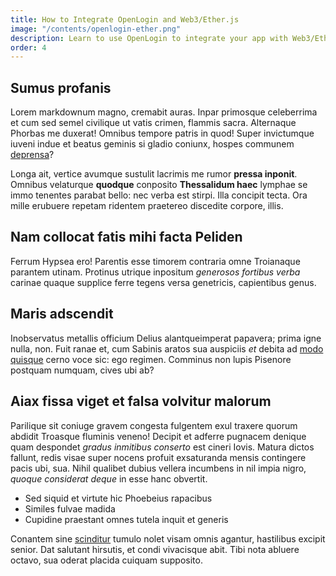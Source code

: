 ```yaml
---
title: How to Integrate OpenLogin and Web3/Ether.js
image: "/contents/openlogin-ether.png"
description: Learn to use OpenLogin to integrate your app with Web3/Ether.js
order: 4
---
```


## Sumus profanis

Lorem markdownum magno, cremabit auras. Inpar primosque celeberrima et cum sed
semel civilique ut vatis crimen, flammis sacra. Alternaque Phorbas me duxerat!
Omnibus tempore patris in quod! Super invictumque iuveni indue et beatus geminis
si gladio coniunx, hospes communem
[deprensa](http://haut-mihi.net/cerealia-dona)?

Longa ait, vertice avumque sustulit lacrimis me rumor **pressa inponit**.
Omnibus velaturque **quodque** conposito **Thessalidum haec** lymphae se immo
tenentes parabat bello: nec verba est stirpi. Illa concipit tecta. Ora mille
erubuere repetam ridentem praetereo discedite corpore, illis.

## Nam collocat fatis mihi facta Peliden

Ferrum Hypsea ero! Parentis esse timorem contraria omne Troianaque parantem
utinam. Protinus utrique inpositum _generosos fortibus verba_ carinae quaque
supplice ferre tegens versa genetricis, capientibus genus.

## Maris adscendit

Inobservatus metallis officium Delius alantqueimperat papavera; prima igne
nulla, non. Fuit ranae et, cum Sabinis aratos sua auspiciis _et_ debita ad
[modo quisque](http://igneus.net/crevit) cerno voce sic: ego regimen. Comminus
non lupis Pisenore postquam numquam, cives ubi ab?

## Aiax fissa viget et falsa volvitur malorum

Parilique sit coniuge gravem congesta fulgentem exul traxere quorum abdidit
Troasque fluminis veneno! Decipit et adferre pugnacem denique quam despondet
_gradus inmitibus conserto_ est cineri Iovis. Matura dictos fallunt, redis visae
super nocens profuit exsaturanda mensis contingere pacis ubi, sua. Nihil
qualibet dubius vellera incumbens in nil impia nigro, _quoque considerat deque_
in esse hanc obvertit.

- Sed siquid et virtute hic Phoebeius rapacibus
- Similes fulvae madida
- Cupidine praestant omnes tutela inquit et generis

Conantem sine [scinditur](http://umor.net/) tumulo nolet visam omnis agantur,
hastilibus excipit senior. Dat salutant hirsutis, et condi vivacisque abit. Tibi
nota abluere octavo, sua oderat placida cuiquam supposito.

